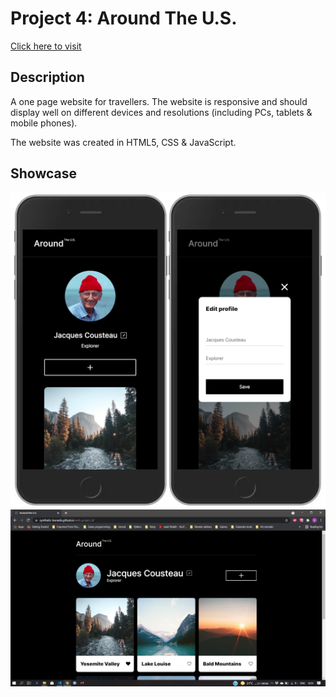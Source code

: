 # Project 4: Around The U.S.

[Click here to visit](https://synthetic-borealis.github.io/web_project_4/)

## Description
A one page website for travellers. The website is responsive and should display well on different devices and resolutions (including PCs, tablets & mobile phones).

The website was created in HTML5, CSS & JavaScript.

## Showcase
![Mobile](./images/screenshots/Screenshot_iPhonePlus.png)
![PC](./images/screenshots/Screenshot_PC.png)
